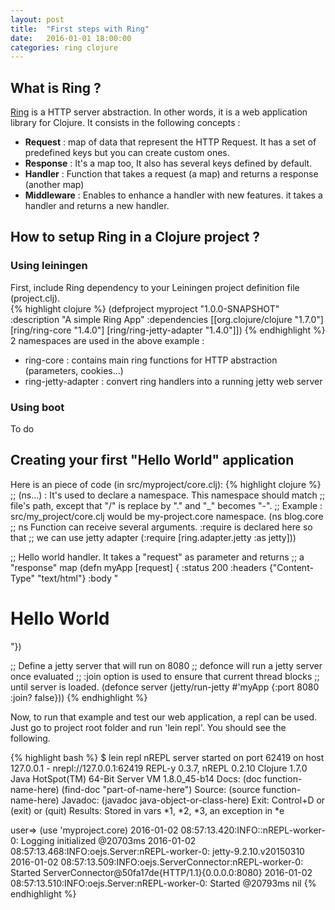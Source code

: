 ```yaml
---
layout: post
title:  "First steps with Ring"
date:   2016-01-01 18:00:00
categories: ring clojure
---
```

## What is Ring ?
[Ring](https://github.com/ring-clojure/ring) is a HTTP server abstraction. 
In other words, it is a web application library for Clojure. It consists in the following concepts :

* **Request** : map of data that represent the HTTP Request. It has a set of predefined keys but you can create custom ones.
* **Response** : It's a map too, It also has several keys defined by default. 
* **Handler** : Function that takes a request (a map) and returns a response (another map)
* **Middleware** : Enables to enhance a handler with new features. it takes a handler and returns a new handler.

## How to setup Ring in a Clojure project ?

### Using leiningen
First, include Ring dependency to your Leiningen project definition file (project.clj). 	
{% highlight clojure %}
(defproject myproject "1.0.0-SNAPSHOT"
  :description "A simple Ring App"
  :dependencies [[org.clojure/clojure "1.7.0"]
                 [ring/ring-core "1.4.0"]
                 [ring/ring-jetty-adapter "1.4.0"]])
{% endhighlight %}
2 namespaces are used in the above example :
* ring-core : contains main ring functions for HTTP abstraction (parameters, cookies...)
* ring-jetty-adapter : convert ring handlers into a running jetty web server

### Using boot
To do

## Creating your first "Hello World" application
Here is an piece of code (in src/myproject/core.clj): 
{% highlight clojure %}
;; (ns...) : It's used to declare a namespace. This namespace should match 
;; file's path, except that "/" is replace by "." and "_" becomes "-".
;; Example : src/my_project/core.clj would be my-project.core namespace.
(ns blog.core
;; ns Function can receive several arguments. :require is declared here so that 
;; we can use jetty adapter
  (:require [ring.adapter.jetty :as jetty]))

;; Hello world handler. It takes a "request" as parameter and returns 
;; a "response" map 
(defn myApp [request]
  { :status 200
    :headers {"Content-Type" "text/html"}
    :body "<h1>Hello World</h1>"})

;; Define a jetty server that will run on 8080
;; defonce will run a jetty server once evaluated
;; :join option is used to ensure that current thread blocks 
;; until server is loaded. 
(defonce server (jetty/run-jetty #'myApp {:port 8080 :join? false}))
{% endhighlight %}

Now, to run that example and test our web application, a repl can be used.
Just go to project root folder and run 'lein repl'. You should see the following.

{% highlight bash %}
$ lein repl
nREPL server started on port 62419 on host 127.0.0.1 - nrepl://127.0.0.1:62419
REPL-y 0.3.7, nREPL 0.2.10
Clojure 1.7.0
Java HotSpot(TM) 64-Bit Server VM 1.8.0_45-b14
    Docs: (doc function-name-here)
          (find-doc "part-of-name-here")
  Source: (source function-name-here)
 Javadoc: (javadoc java-object-or-class-here)
    Exit: Control+D or (exit) or (quit)
 Results: Stored in vars *1, *2, *3, an exception in *e

user=> (use 'myproject.core)
2016-01-02 08:57:13.420:INFO::nREPL-worker-0: Logging initialized @20703ms
2016-01-02 08:57:13.468:INFO:oejs.Server:nREPL-worker-0: jetty-9.2.10.v20150310
2016-01-02 08:57:13.509:INFO:oejs.ServerConnector:nREPL-worker-0: Started ServerConnector@50fa17de{HTTP/1.1}{0.0.0.0:8080}
2016-01-02 08:57:13.510:INFO:oejs.Server:nREPL-worker-0: Started @20793ms
nil
{% endhighlight %}



